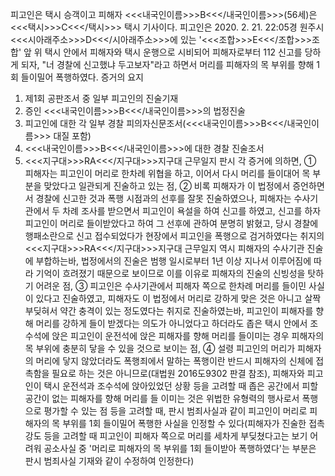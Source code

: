 피고인은 택시 승객이고 피해자 <<<내국인이름>>>B<<</내국인이름>>>(56세)은 <<<택시>>>C<<</택시>>> 택시 기사이다.
피고인은 2020. 2. 21. 22:05경 원주시 <<<시아래주소>>>D<<</시아래주소>>>에 있는 '<<<조합>>>E<<</조합>>>조합' 앞 위 택시 안에서 피해자와 택시 운행으로 시비되어 피해자로부터 112 신고를 당하게 되자, "너 경찰에 신고했냐 두고보자"라고 하면서 머리를 피해자의 목 부위를 향해 1회 들이밀어 폭행하였다. 증거의 요지
1. 제1회 공판조서 중 일부 피고인의 진술기재
1. 증인 <<<내국인이름>>>B<<</내국인이름>>>의 법정진술
1. 피고인에 대한 각 일부 경찰 피의자신문조서(<<<내국인이름>>>B<<</내국인이름>>> 대질 포함)
1. <<<내국인이름>>>B<<</내국인이름>>>에 대한 경찰 진술조서
1. <<<지구대>>>RA<<</지구대>>>지구대 근무일지
판시 각 증거에 의하면, ① 피해자는 피고인이 머리로 한차례 위협을 하고, 이어서 다시 머리를 들이대어 목 부분을 맞았다고 일관되게 진술하고 있는 점, ② 비록 피해자가 이 법정에서 증언하면서 경찰에 신고한 것과 폭행 시점과의 선후를 잘못 진술하였으나, 피해자는 수사기관에서 두 차례 조사를 받으면서 피고인이 욕설을 하여 신고를 하였고, 신고를 하자 피고인이 머리로 들이받았다고 하여 그 선후에 관하여 분명히 밝혔고, 당시 경찰에 행패소란으로 신고 접수되었다가 현장에서 피고인을 폭행으로 검거하였다는 취지의 <<<지구대>>>RA<<</지구대>>>지구대 근무일지 역시 피해자의 수사기관 진술에 부합하는바, 법정에서의 진술은 범행 일시로부터 1년 이상 지나서 이루어짐에 따라 기억이 흐려졌기 때문으로 보이므로 이를 이유로 피해자의 진술의 신빙성을 탓하기 어려운 점, ③ 피고인은 수사기관에서 피해자 쪽으로 한차례 머리를 들이민 사실이 있다고 진술하였고, 피해자도 이 법정에서 머리로 강하게 맞은 것은 아니고 살짝 부딪혀서 약간 충격이 있는 정도였다는 취지로 진술하였는바, 피고인이 피해자를 향해 머리를 강하게 들이 받겠다는 의도가 아니었다고 하더라도 좁은 택시 안에서 조수석에 앉은 피고인이 운전석에 앉은 피해자를 향해 머리를 들이미는 경우 피해자의 목 부위에 충분히 닿을 수 있을 것으로 보이는 점, ④ 설령 피고인의 머리가 피해자의 머리에 닿지 않았더라도 폭행죄에서 말하는 폭행이란 반드시 피해자의 신체에 접촉함을 필요로 하는 것은 아니므로(대법원 2016도9302 판결 참조), 피해자와 피고인이 택시 운전석과 조수석에 앉아있었던 상황 등을 고려할 때 좁은 공간에서 피할 공간이 없는 피해자를 향해 머리를 들 이미는 것은 위법한 유형력의 행사로서 폭행으로 평가할 수 있는 점 등을 고려할 때, 판시 범죄사실과 같이 피고인이 머리로 피해자의 목 부위를 1회 들이밀어 폭행한 사실을 인정할 수 있다(피해자가 진술한 접촉 강도 등을 고려할 때 피고인이 피해자 쪽으로 머리를 세차게 부딪쳤다고는 보기 어려워 공소사실 중 '머리로 피해자의 목 부위를 1회 들이받아 폭행하였다'는 부분은 판시 범죄사실 기재와 같이 수정하여 인정한다)